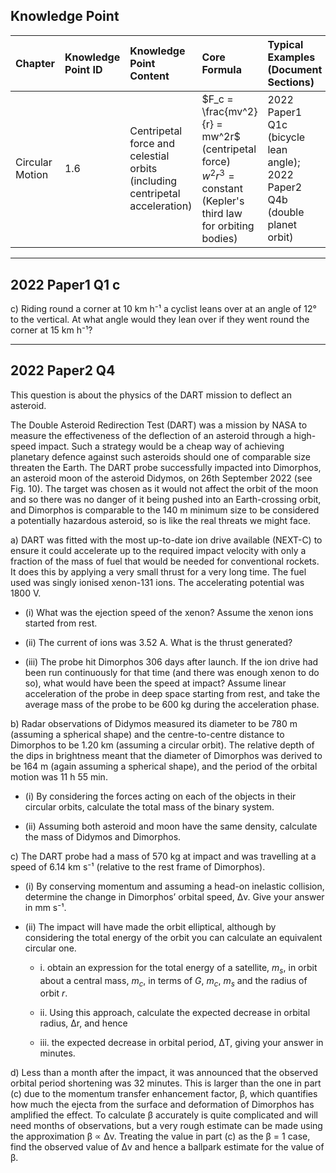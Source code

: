 ## Knowledge Point

| Chapter               | Knowledge Point ID | Knowledge Point Content                                                     | Core Formula                                                                                                              | Typical Examples (Document Sections)                                                             |
| :-------------------- | :----------------- | :-------------------------------------------------------------------------- | :------------------------------------------------------------------------------------------------------------------------ | :----------------------------------------------------------------------------------------------- |
| Circular Motion       | 1.6                | Centripetal force and celestial orbits (including centripetal acceleration) | $F_c = \frac{mv^2}{r} = mw^2r$ (centripetal force)<br>$w^2r^3 = \text{constant}$ (Kepler's third law for orbiting bodies) | 2022 Paper1 Q1c (bicycle lean angle); 2022 Paper2 Q4b (double planet orbit)                      |

---

## 2022 Paper1 Q1 c

c) Riding round a corner at 10 km h⁻¹ a cyclist leans over at an angle of 12° to the vertical. At what angle would they lean over if they went round the corner at 15 km h⁻¹?

---

## 2022 Paper2 Q4

This question is about the physics of the DART mission to deflect an asteroid.

The Double Asteroid Redirection Test (DART) was a mission by NASA to measure the effectiveness of the deflection of an asteroid through a high-speed impact. Such a strategy would be a cheap way of achieving planetary defence against such asteroids should one of comparable size threaten the Earth. The DART probe successfully impacted into Dimorphos, an asteroid moon of the asteroid Didymos, on 26th September 2022 (see Fig. 10). The target was chosen as it would not affect the orbit of the moon and so there was no danger of it being pushed into an Earth-crossing orbit, and Dimorphos is comparable to the 140 m minimum size to be considered a potentially hazardous asteroid, so is like the real threats we might face.

a) DART was fitted with the most up-to-date ion drive available (NEXT-C) to ensure it could accelerate up to the required impact velocity with only a fraction of the mass of fuel that would be needed for conventional rockets. It does this by applying a very small thrust for a very long time. The fuel used was singly ionised xenon-131 ions. The accelerating potential was 1800 V.

- (i) What was the ejection speed of the xenon? Assume the xenon ions started from rest.

- (ii) The current of ions was 3.52 A. What is the thrust generated?

- (iii) The probe hit Dimorphos 306 days after launch. If the ion drive had been run continuously for that time (and there was enough xenon to do so), what would have been the speed at impact? Assume linear acceleration of the probe in deep space starting from rest, and take the average mass of the probe to be 600 kg during the acceleration phase.

b) Radar observations of Didymos measured its diameter to be 780 m (assuming a spherical shape) and the centre-to-centre distance to Dimorphos to be 1.20 km (assuming a circular orbit). The relative depth of the dips in brightness meant that the diameter of Dimorphos was derived to be 164 m (again assuming a spherical shape), and the period of the orbital motion was 11 h 55 min.

- (i) By considering the forces acting on each of the objects in their circular orbits, calculate the total mass of the binary system.

- (ii) Assuming both asteroid and moon have the same density, calculate the mass of Didymos and Dimorphos.

c) The DART probe had a mass of 570 kg at impact and was travelling at a speed of 6.14 km s⁻¹ (relative to the rest frame of Dimorphos).

- (i) By conserving momentum and assuming a head-on inelastic collision, determine the change in Dimorphos’ orbital speed, Δv. Give your answer in mm s⁻¹.

- (ii) The impact will have made the orbit elliptical, although by considering the total energy of the orbit you can calculate an equivalent circular one.

    - i. obtain an expression for the total energy of a satellite, $m_s$, in orbit about a central mass, $m_c$, in terms of $G$, $m_c$, $m_s$ and the radius of orbit $r$.

    - ii. Using this approach, calculate the expected decrease in orbital radius, Δr, and hence

    - iii. the expected decrease in orbital period, ΔT, giving your answer in minutes.

d) Less than a month after the impact, it was announced that the observed orbital period shortening was 32 minutes. This is larger than the one in part (c) due to the momentum transfer enhancement factor, β, which quantifies how much the ejecta from the surface and deformation of Dimorphos has amplified the effect. To calculate β accurately is quite complicated and will need months of observations, but a very rough estimate can be made using the approximation β ∝ Δv. Treating the value in part (c) as the β = 1 case, find the observed value of Δv and hence a ballpark estimate for the value of β.
